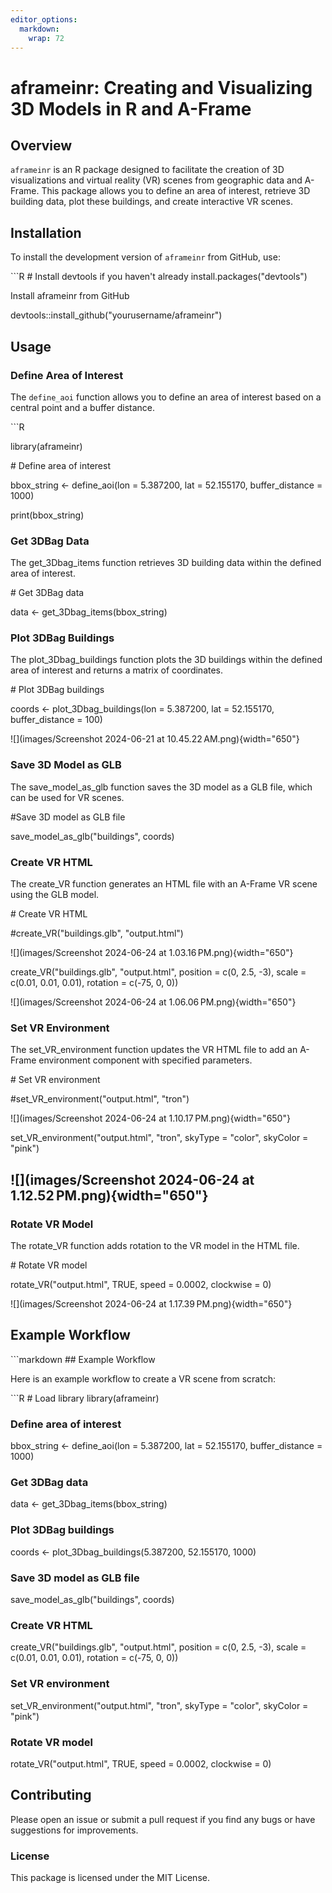 ```yaml
---
editor_options: 
  markdown: 
    wrap: 72
---
```


# **aframeinr: Creating and Visualizing 3D Models in R and A-Frame**

## Overview

`aframeinr` is an R package designed to facilitate the creation of 3D
visualizations and virtual reality (VR) scenes from geographic data and
A-Frame. This package allows you to define an area of interest, retrieve
3D building data, plot these buildings, and create interactive VR
scenes.

## Installation

To install the development version of `aframeinr` from GitHub, use:

\`\`\`R \# Install devtools if you haven't already
install.packages("devtools")

Install aframeinr from GitHub

devtools::install_github("yourusername/aframeinr")

## Usage

### Define Area of Interest

The `define_aoi` function allows you to define an area of interest based
on a central point and a buffer distance.

\`\`\`R

library(aframeinr)

\# Define area of interest

bbox_string \<- define_aoi(lon = 5.387200, lat = 52.155170,
buffer_distance = 1000)

print(bbox_string)

### Get 3DBag Data 

The get_3Dbag_items function retrieves 3D building data within the
defined area of interest.

\# Get 3DBag data

data \<- get_3Dbag_items(bbox_string)

### Plot 3DBag Buildings 

The plot_3Dbag_buildings function plots the 3D buildings within the
defined area of interest and returns a matrix of coordinates.

\# Plot 3DBag buildings

coords \<- plot_3Dbag_buildings(lon = 5.387200, lat = 52.155170,
buffer_distance = 100)

![](images/Screenshot 2024-06-21 at 10.45.22 AM.png){width="650"}

### Save 3D Model as GLB 

The save_model_as_glb function saves the 3D model as a GLB file, which
can be used for VR scenes.

#Save 3D model as GLB file

save_model_as_glb("buildings", coords)

### Create VR HTML 

The create_VR function generates an HTML file with an A-Frame VR scene
using the GLB model.

\# Create VR HTML

#create_VR("buildings.glb", "output.html")

![](images/Screenshot 2024-06-24 at 1.03.16 PM.png){width="650"}

create_VR("buildings.glb", "output.html", position = c(0, 2.5, -3),
scale = c(0.01, 0.01, 0.01), rotation = c(-75, 0, 0))

![](images/Screenshot 2024-06-24 at 1.06.06 PM.png){width="650"}

### Set VR Environment 

The set_VR_environment function updates the VR HTML file to add an
A-Frame environment component with specified parameters.

\# Set VR environment

#set_VR_environment("output.html", "tron")

![](images/Screenshot 2024-06-24 at 1.10.17 PM.png){width="650"}

set_VR_environment("output.html", "tron", skyType = "color", skyColor =
"pink")

## ![](images/Screenshot 2024-06-24 at 1.12.52 PM.png){width="650"}

### Rotate VR Model 

The rotate_VR function adds rotation to the VR model in the HTML file.

\# Rotate VR model

rotate_VR("output.html", TRUE, speed = 0.0002, clockwise = 0)

![](images/Screenshot 2024-06-24 at 1.17.39 PM.png){width="650"}

## Example Workflow

\`\`\`markdown \## Example Workflow

Here is an example workflow to create a VR scene from scratch:

\`\`\`R \# Load library library(aframeinr)

### Define area of interest

bbox_string \<- define_aoi(lon = 5.387200, lat = 52.155170,
buffer_distance = 1000)

### Get 3DBag data

data \<- get_3Dbag_items(bbox_string)

### Plot 3DBag buildings

coords \<- plot_3Dbag_buildings(5.387200, 52.155170, 1000)

### Save 3D model as GLB file

save_model_as_glb("buildings", coords)

### Create VR HTML

create_VR("buildings.glb", "output.html", position = c(0, 2.5, -3),
scale = c(0.01, 0.01, 0.01), rotation = c(-75, 0, 0))

### Set VR environment

set_VR_environment("output.html", "tron", skyType = "color", skyColor =
"pink")

### Rotate VR model

rotate_VR("output.html", TRUE, speed = 0.0002, clockwise = 0)

## Contributing

Please open an issue or submit a pull request if you find any bugs or
have suggestions for improvements.

### License

This package is licensed under the MIT License.
